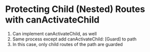 # Protecting Child (Nested) Routes with canActivateChild
01. Can implement canActivateChild, as well
02. Same process except add canActivateChild: [Guard] to path
03. In this case, only child routes of the path are guarded